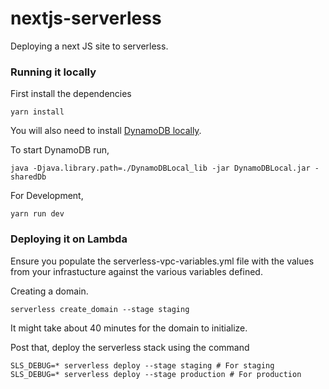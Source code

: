 # nextjs-serverless
Deploying a next JS site to serverless.

### Running it locally

First install the dependencies
```
yarn install
```

You will also need to install [DynamoDB locally](https://docs.aws.amazon.com/amazondynamodb/latest/developerguide/DynamoDBLocal.DownloadingAndRunning.html).

To start DynamoDB run,
```
java -Djava.library.path=./DynamoDBLocal_lib -jar DynamoDBLocal.jar -sharedDb
```
For Development,
```
yarn run dev
```


### Deploying it on Lambda

Ensure you populate the serverless-vpc-variables.yml file with
the values from your infrastucture against the various variables
defined.


Creating a domain.
```
serverless create_domain --stage staging
```
It might take about 40 minutes for the domain to initialize.


Post that, deploy the serverless stack using the command
```
SLS_DEBUG=* serverless deploy --stage staging # For staging
SLS_DEBUG=* serverless deploy --stage production # For production
```
